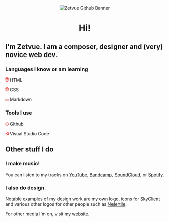 <div align="center">

![Zetvue Github Banner](https://github.com/Zetvue/Zetvue/blob/main/images/github%20again.png)

# Hi!

</div>

## I'm Zetvue. I am a composer, designer and (very) novice web dev.

### Languages I know or am learning
<img src="images/html5.svg" width="2%" alt="HTML5"> HTML

<img src="images/css3.svg" width="2%" alt="CSS3"> CSS 

<img src="images/md.svg" width="2%" alt="Markdown"> Markdown

### Tools I use
<img src="images/github.svg" width="2%" alt="Github"> Github

<img src="images/vscode.svg" width="2%" alt="Visual Studio Code"> Visual Studio Code


## Other stuff I do

### I make music!

You can listen to my tracks on [YouTube][youtube], [Bandcamp][bandcamp], [SoundCloud][soundcloud], or [Spotify][spotify].

### I also do design.

Notable examples of my design work are my own logo, icons for [SkyClient][skyclient] and various other logos for other people such as [Nelertile][nelertile].

For other media I'm on, visit [my website][website].

[youtube]: https://youtube.com/c/Zetvue
[bandcamp]: https://zetvue.bandcamp.com
[soundcloud]: https://soundcloud.com/zetvue
[spotify]: https://open.spotify.com/artist/7o8JZ8DuQ9uCEpq5xM8C8K

[skyclient]: https://skyclient.co
[nelertile]: https://nelertile.netlify.app

[website]: https://zetvue.github.io/
